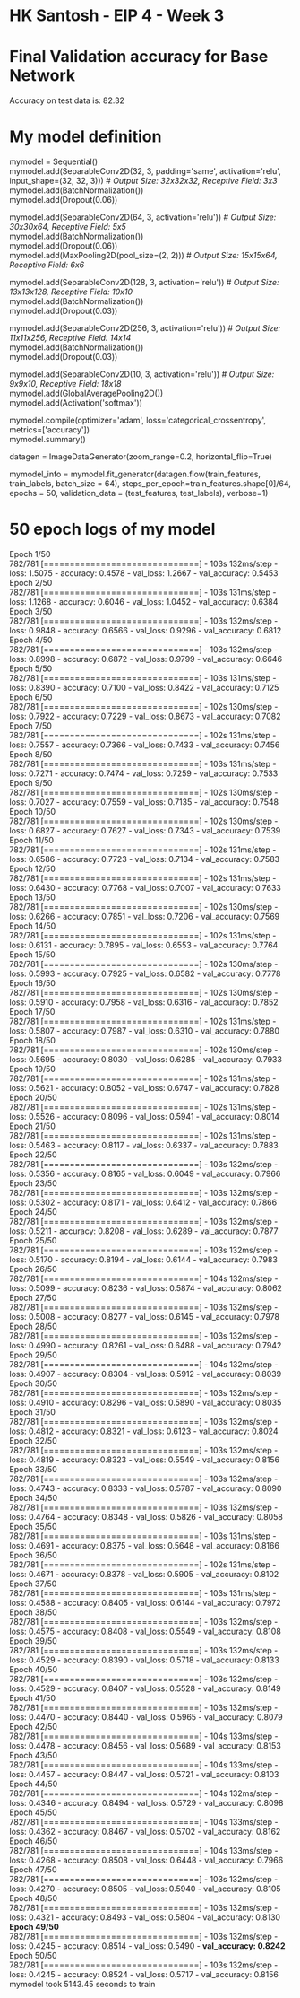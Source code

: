 # HK Santosh - EIP 4 - Week 3

# Final Validation accuracy for Base Network
Accuracy on test data is: 82.32

# My model definition
mymodel = Sequential()  
mymodel.add(SeparableConv2D(32, 3, padding='same', activation='relu', input_shape=(32, 32, 3)))  # *Output Size: 32x32x32, Receptive Field: 3x3*  
mymodel.add(BatchNormalization())  
mymodel.add(Dropout(0.06))  

mymodel.add(SeparableConv2D(64, 3, activation='relu')) # *Output Size: 30x30x64, Receptive Field: 5x5*  
mymodel.add(BatchNormalization())  
mymodel.add(Dropout(0.06))  
mymodel.add(MaxPooling2D(pool_size=(2, 2))) # *Output Size: 15x15x64, Receptive Field: 6x6*  

mymodel.add(SeparableConv2D(128, 3, activation='relu')) # *Output Size: 13x13x128, Receptive Field: 10x10*  
mymodel.add(BatchNormalization())  
mymodel.add(Dropout(0.03))  

mymodel.add(SeparableConv2D(256, 3, activation='relu')) # *Output Size: 11x11x256, Receptive Field: 14x14*  
mymodel.add(BatchNormalization())  
mymodel.add(Dropout(0.03))  

mymodel.add(SeparableConv2D(10, 3, activation='relu')) # *Output Size: 9x9x10, Receptive Field: 18x18*  
mymodel.add(GlobalAveragePooling2D())  
mymodel.add(Activation('softmax'))  

mymodel.compile(optimizer='adam', loss='categorical_crossentropy', metrics=['accuracy'])  
mymodel.summary()  


datagen = ImageDataGenerator(zoom_range=0.2, horizontal_flip=True)  

mymodel_info = mymodel.fit_generator(datagen.flow(train_features, train_labels, batch_size = 64), steps_per_epoch=train_features.shape[0]/64,
                                 epochs = 50, validation_data = (test_features, test_labels), verbose=1)  


# 50 epoch logs of my model
Epoch 1/50  
782/781 [==============================] - 103s 132ms/step - loss: 1.5075 - accuracy: 0.4578 - val_loss: 1.2667 - val_accuracy: 0.5453  
Epoch 2/50  
782/781 [==============================] - 103s 131ms/step - loss: 1.1268 - accuracy: 0.6046 - val_loss: 1.0452 - val_accuracy: 0.6384  
Epoch 3/50  
782/781 [==============================] - 103s 132ms/step - loss: 0.9848 - accuracy: 0.6566 - val_loss: 0.9296 - val_accuracy: 0.6812  
Epoch 4/50  
782/781 [==============================] - 103s 132ms/step - loss: 0.8998 - accuracy: 0.6872 - val_loss: 0.9799 - val_accuracy: 0.6646  
Epoch 5/50  
782/781 [==============================] - 103s 131ms/step - loss: 0.8390 - accuracy: 0.7100 - val_loss: 0.8422 - val_accuracy: 0.7125  
Epoch 6/50  
782/781 [==============================] - 102s 130ms/step - loss: 0.7922 - accuracy: 0.7229 - val_loss: 0.8673 - val_accuracy: 0.7082  
Epoch 7/50  
782/781 [==============================] - 102s 131ms/step - loss: 0.7557 - accuracy: 0.7366 - val_loss: 0.7433 - val_accuracy: 0.7456  
Epoch 8/50  
782/781 [==============================] - 103s 131ms/step - loss: 0.7271 - accuracy: 0.7474 - val_loss: 0.7259 - val_accuracy: 0.7533  
Epoch 9/50  
782/781 [==============================] - 102s 130ms/step - loss: 0.7027 - accuracy: 0.7559 - val_loss: 0.7135 - val_accuracy: 0.7548  
Epoch 10/50  
782/781 [==============================] - 102s 130ms/step - loss: 0.6827 - accuracy: 0.7627 - val_loss: 0.7343 - val_accuracy: 0.7539  
Epoch 11/50  
782/781 [==============================] - 102s 131ms/step - loss: 0.6586 - accuracy: 0.7723 - val_loss: 0.7134 - val_accuracy: 0.7583  
Epoch 12/50  
782/781 [==============================] - 102s 131ms/step - loss: 0.6430 - accuracy: 0.7768 - val_loss: 0.7007 - val_accuracy: 0.7633  
Epoch 13/50  
782/781 [==============================] - 102s 130ms/step - loss: 0.6266 - accuracy: 0.7851 - val_loss: 0.7206 - val_accuracy: 0.7569  
Epoch 14/50  
782/781 [==============================] - 102s 131ms/step - loss: 0.6131 - accuracy: 0.7895 - val_loss: 0.6553 - val_accuracy: 0.7764  
Epoch 15/50  
782/781 [==============================] - 102s 130ms/step - loss: 0.5993 - accuracy: 0.7925 - val_loss: 0.6582 - val_accuracy: 0.7778  
Epoch 16/50  
782/781 [==============================] - 102s 130ms/step - loss: 0.5910 - accuracy: 0.7958 - val_loss: 0.6316 - val_accuracy: 0.7852  
Epoch 17/50  
782/781 [==============================] - 102s 131ms/step - loss: 0.5807 - accuracy: 0.7987 - val_loss: 0.6310 - val_accuracy: 0.7880  
Epoch 18/50  
782/781 [==============================] - 102s 130ms/step - loss: 0.5695 - accuracy: 0.8030 - val_loss: 0.6285 - val_accuracy: 0.7933  
Epoch 19/50  
782/781 [==============================] - 102s 131ms/step - loss: 0.5621 - accuracy: 0.8052 - val_loss: 0.6747 - val_accuracy: 0.7828  
Epoch 20/50  
782/781 [==============================] - 102s 131ms/step - loss: 0.5526 - accuracy: 0.8096 - val_loss: 0.5941 - val_accuracy: 0.8014  
Epoch 21/50  
782/781 [==============================] - 102s 131ms/step - loss: 0.5463 - accuracy: 0.8117 - val_loss: 0.6337 - val_accuracy: 0.7883  
Epoch 22/50  
782/781 [==============================] - 103s 132ms/step - loss: 0.5356 - accuracy: 0.8165 - val_loss: 0.6049 - val_accuracy: 0.7966  
Epoch 23/50  
782/781 [==============================] - 103s 132ms/step - loss: 0.5302 - accuracy: 0.8171 - val_loss: 0.6412 - val_accuracy: 0.7866  
Epoch 24/50  
782/781 [==============================] - 103s 132ms/step - loss: 0.5211 - accuracy: 0.8208 - val_loss: 0.6289 - val_accuracy: 0.7877  
Epoch 25/50  
782/781 [==============================] - 103s 132ms/step - loss: 0.5170 - accuracy: 0.8194 - val_loss: 0.6144 - val_accuracy: 0.7983  
Epoch 26/50  
782/781 [==============================] - 104s 132ms/step - loss: 0.5099 - accuracy: 0.8236 - val_loss: 0.5874 - val_accuracy: 0.8062  
Epoch 27/50  
782/781 [==============================] - 103s 132ms/step - loss: 0.5008 - accuracy: 0.8277 - val_loss: 0.6145 - val_accuracy: 0.7978  
Epoch 28/50  
782/781 [==============================] - 103s 132ms/step - loss: 0.4990 - accuracy: 0.8261 - val_loss: 0.6488 - val_accuracy: 0.7942  
Epoch 29/50  
782/781 [==============================] - 104s 132ms/step - loss: 0.4907 - accuracy: 0.8304 - val_loss: 0.5912 - val_accuracy: 0.8039  
Epoch 30/50  
782/781 [==============================] - 103s 132ms/step - loss: 0.4910 - accuracy: 0.8296 - val_loss: 0.5890 - val_accuracy: 0.8035  
Epoch 31/50  
782/781 [==============================] - 103s 132ms/step - loss: 0.4812 - accuracy: 0.8321 - val_loss: 0.6123 - val_accuracy: 0.8024  
Epoch 32/50  
782/781 [==============================] - 103s 132ms/step - loss: 0.4819 - accuracy: 0.8323 - val_loss: 0.5549 - val_accuracy: 0.8156  
Epoch 33/50  
782/781 [==============================] - 103s 132ms/step - loss: 0.4743 - accuracy: 0.8333 - val_loss: 0.5787 - val_accuracy: 0.8090  
Epoch 34/50  
782/781 [==============================] - 103s 132ms/step - loss: 0.4764 - accuracy: 0.8348 - val_loss: 0.5826 - val_accuracy: 0.8058  
Epoch 35/50  
782/781 [==============================] - 103s 131ms/step - loss: 0.4691 - accuracy: 0.8375 - val_loss: 0.5648 - val_accuracy: 0.8166  
Epoch 36/50  
782/781 [==============================] - 102s 131ms/step - loss: 0.4671 - accuracy: 0.8378 - val_loss: 0.5905 - val_accuracy: 0.8102  
Epoch 37/50  
782/781 [==============================] - 103s 131ms/step - loss: 0.4588 - accuracy: 0.8405 - val_loss: 0.6144 - val_accuracy: 0.7972  
Epoch 38/50  
782/781 [==============================] - 103s 132ms/step - loss: 0.4575 - accuracy: 0.8408 - val_loss: 0.5549 - val_accuracy: 0.8108  
Epoch 39/50  
782/781 [==============================] - 103s 132ms/step - loss: 0.4529 - accuracy: 0.8390 - val_loss: 0.5718 - val_accuracy: 0.8133  
Epoch 40/50  
782/781 [==============================] - 103s 132ms/step - loss: 0.4529 - accuracy: 0.8407 - val_loss: 0.5528 - val_accuracy: 0.8149  
Epoch 41/50  
782/781 [==============================] - 103s 132ms/step - loss: 0.4470 - accuracy: 0.8440 - val_loss: 0.5965 - val_accuracy: 0.8079  
Epoch 42/50  
782/781 [==============================] - 104s 133ms/step - loss: 0.4478 - accuracy: 0.8456 - val_loss: 0.5689 - val_accuracy: 0.8153  
Epoch 43/50  
782/781 [==============================] - 104s 133ms/step - loss: 0.4457 - accuracy: 0.8447 - val_loss: 0.5721 - val_accuracy: 0.8103  
Epoch 44/50  
782/781 [==============================] - 104s 132ms/step - loss: 0.4346 - accuracy: 0.8494 - val_loss: 0.5729 - val_accuracy: 0.8098  
Epoch 45/50  
782/781 [==============================] - 104s 133ms/step - loss: 0.4362 - accuracy: 0.8467 - val_loss: 0.5702 - val_accuracy: 0.8162  
Epoch 46/50  
782/781 [==============================] - 104s 133ms/step - loss: 0.4268 - accuracy: 0.8508 - val_loss: 0.6448 - val_accuracy: 0.7966  
Epoch 47/50  
782/781 [==============================] - 103s 132ms/step - loss: 0.4270 - accuracy: 0.8505 - val_loss: 0.5940 - val_accuracy: 0.8105  
Epoch 48/50  
782/781 [==============================] - 103s 132ms/step - loss: 0.4321 - accuracy: 0.8493 - val_loss: 0.5804 - val_accuracy: 0.8130  
**Epoch 49/50**  
782/781 [==============================] - 103s 132ms/step - loss: 0.4245 - accuracy: 0.8514 - val_loss: 0.5490 - **val_accuracy: 0.8242**  
Epoch 50/50  
782/781 [==============================] - 103s 132ms/step - loss: 0.4245 - accuracy: 0.8524 - val_loss: 0.5717 - val_accuracy: 0.8156  
mymodel took 5143.45 seconds to train  